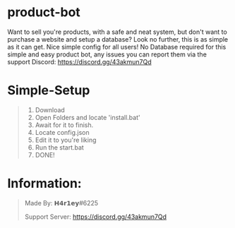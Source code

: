 # product-bot
Want to sell you're products, with a safe and neat system, but don't want to purchase a website and setup a database? Look no further, this is as simple as it can get. Nice simple config for all users! No Database required for this simple and easy product bot, any issues you can report them via the support Discord: https://discord.gg/43akmun7Qd


# **Simple-Setup**
> 1) Download
> 2) Open Folders and locate 'install.bat'
> 3) Await for it to finish.
> 4) Locate config.json
> 5) Edit it to you're liking
> 6) Run the start.bat
> 7) DONE!


# Information: 
> Made By: 𝗛𝟰𝗿𝟭𝗲𝘆#6225
> 
> Support Server: https://discord.gg/43akmun7Qd
